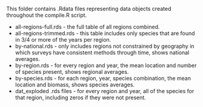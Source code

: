 This folder contains .Rdata files representing data objects created throughout the compile.R script.

- all-regions-full.rds - the full table of all regions combined.  
- all-regions-trimmed.rds - this table includes only species that are found in 3/4 or more of the years per region.  
- by-national.rds - only includes regions not constrained by geography in which surveys have consistent methods through time, shows national averages.  
- by-region.rds - for every region and year, the mean location and number of species present, shows regional averages.  
- by-species.rds - for each region, year, species combination, the mean location and biomass, shows species averages.  
- dat_exploded .rds files - for every region and year, all of the species for that region, including zeros if they were not present.
